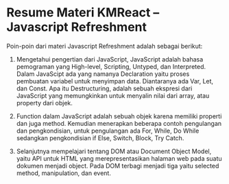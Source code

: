 # Resume Materi KMReact – Javascript Refreshment

Poin-poin dari materi Javascript Refreshment adalah sebagai berikut:

1. Mengetahui pengertian dari JavaScript, JavaScript adalah bahasa pemograman yang High-level, Scripting, Untyped, dan Interpreted. Dalam JavaScipt ada yang namanya Declaration yaitu proses pembuatan variabel untuk menyimpan data. Diantaranya ada Var, Let, dan Const. Apa itu Destructuring, adalah sebuah ekspresi dari JavaScript yang memungkinkan untuk menyalin nilai dari array, atau property dari objek.

2. Function dalam JavaScript adalah sebuah objek karena memiliki properti dan juga method. Kemudian menerapkan beberapa contoh pengulangan dan pengkondisian, untuk pengulangan ada For, While, Do While sedangkan pengkondisian if Else, Switch, Block, Try Catch.

3. Selanjutnya mempelajari tentang DOM atau Document Object Model, yaitu API untuk HTML yang merepresentasikan halaman web pada suatu dokumen menjadi object. Pada DOM terbagi menjadi tiga yaitu selected method, manipulation, dan event.